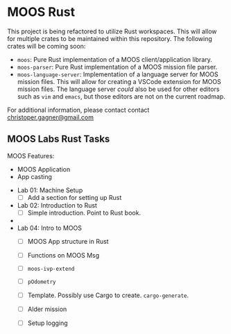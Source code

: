 # MOOS Rust

This project is being refactored to utilize Rust workspaces. This will allow
for multiple crates to be maintained within this repository. The following
crates will be coming soon:

- `moos`: Pure Rust implementation of a MOOS client/application library. 
- `moos-parser`: Pure Rust implementation of a MOOS mission file parser.
- `moos-language-server`: Implementation of a language server for MOOS mission
   files. This will allow for creating a VSCode extension for MOOS mission
   files. The language server *could* also be used for other editors such
   as `vim` and `emacs`, but those editors are not on the current roadmap.

For additional information, please contact contact christoper.gagner@gmail.com

## MOOS Labs Rust Tasks

MOOS Features:
  - MOOS Application
  - App casting

* Lab 01: Machine Setup
  - [ ] Add a section for setting up Rust
* Lab 02: Introduction to Rust
  - [ ] Simple introduction. Point to Rust book.
* 
* Lab 04: Intro to MOOS
  - [ ] MOOS App structure in Rust
  - [ ] Functions on MOOS Msg
  - [ ] `moos-ivp-extend`
  - [ ] `pOdometry`
  - [ ] Template. Possibly use Cargo to create. `cargo-generate`.
  - [ ] Alder mission
  - [ ] Setup logging


